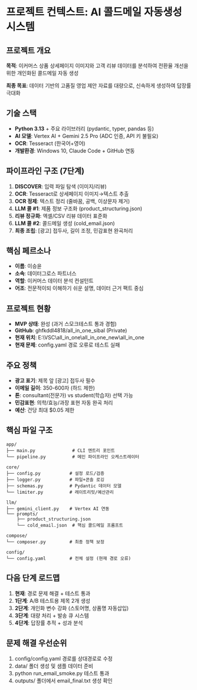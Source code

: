 # 프로젝트 컨텍스트: AI 콜드메일 자동생성 시스템

## 프로젝트 개요
**목적**: 이커머스 상품 상세페이지 이미지와 고객 리뷰 데이터를 분석하여 전환율 개선을 위한 개인화된 콜드메일 자동 생성

**최종 목표**: 데이터 기반의 고품질 영업 제안 자료를 대량으로, 신속하게 생성하여 답장률 극대화

## 기술 스택
- **Python 3.13** + 주요 라이브러리 (pydantic, typer, pandas 등)
- **AI 모델**: Vertex AI + Gemini 2.5 Pro (ADC 인증, API 키 불필요)
- **OCR**: Tesseract (한국어+영어)
- **개발환경**: Windows 10, Claude Code + GitHub 연동

## 파이프라인 구조 (7단계)
1. **DISCOVER**: 입력 파일 탐색 (이미지/리뷰)
2. **OCR**: Tesseract로 상세페이지 이미지→텍스트 추출
3. **OCR 정제**: 텍스트 정리 (줄바꿈, 공백, 이상문자 제거)
4. **LLM 콜 #1**: 제품 정보 구조화 (product_structuring.json)
5. **리뷰 정규화**: 엑셀/CSV 리뷰 데이터 표준화
6. **LLM 콜 #2**: 콜드메일 생성 (cold_email.json)
7. **최종 조립**: [광고] 접두사, 길이 조정, 민감표현 완곡처리

## 핵심 페르소나
- **이름**: 이승윤
- **소속**: 데이터그로스 파트너스
- **역할**: 이커머스 데이터 분석 컨설턴트
- **어조**: 전문적이되 이해하기 쉬운 설명, 데이터 근거 팩트 중심

## 프로젝트 현황
- **MVP 상태**: 완성 (과거 스모크테스트 통과 경험)
- **GitHub**: ghfkddl4818/all_in_one_sibal (Private)
- **현재 위치**: E:\VSC\all_in_one\all_in_one_new\all_in_one
- **현재 문제**: config.yaml 경로 오류로 테스트 실패

## 주요 정책
- **광고 표기**: 제목 앞 [광고] 접두사 필수
- **이메일 길이**: 350-600자 (하드 제한)
- **톤**: consultant(전문가) vs student(학습자) 선택 가능
- **민감표현**: 의학/효능/과장 표현 자동 완곡 처리
- **예산**: 건당 최대 $0.05 제한

## 핵심 파일 구조
```
app/
├── main.py              # CLI 엔트리 포인트
└── pipeline.py          # 메인 파이프라인 오케스트레이터

core/
├── config.py           # 설정 로드/검증
├── logger.py           # 파일+콘솔 로깅
├── schemas.py          # Pydantic 데이터 모델
└── limiter.py          # 레이트리밋/예산관리

llm/
├── gemini_client.py    # Vertex AI 연동
└── prompts/
    ├── product_structuring.json
    └── cold_email.json  # 핵심 콜드메일 프롬프트

compose/
└── composer.py         # 최종 정책 보정

config/
└── config.yaml         # 전체 설정 (현재 경로 오류)
```

## 다음 단계 로드맵
1. **현재**: 경로 문제 해결 + 테스트 통과
2. **1단계**: A/B 테스트용 제목 2개 생성
3. **2단계**: 개인화 변수 강화 (스토어명, 상품명 자동삽입)
4. **3단계**: 대량 처리 + 발송 큐 시스템
5. **4단계**: 답장률 추적 + 성과 분석

## 문제 해결 우선순위
1. config/config.yaml 경로를 상대경로로 수정
2. data/ 폴더 생성 및 샘플 데이터 준비
3. python run_email_smoke.py 테스트 통과
4. outputs/ 폴더에서 email_final.txt 생성 확인